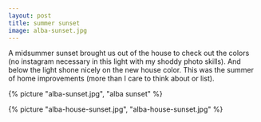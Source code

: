 ```yaml
---
layout: post
title: summer sunset
image: alba-sunset.jpg
---
```

A midsummer sunset brought us out of the house to check out the colors (no instagram necessary in this light with my shoddy photo skills).  And below the light shone nicely on the new house color.  This was the summer of home improvements (more than I care to think about or list).


<!--more-->
{% picture "alba-sunset.jpg", "alba sunset"  %}

{% picture "alba-house-sunset.jpg", "alba-house-sunset.jpg"  %}
